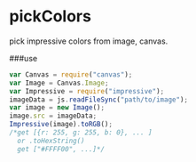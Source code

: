 pickColors
=========

pick impressive colors from image, canvas. 


###use

```javascript
var Canvas = require("canvas");
var Image = Canvas.Image;
var Impressive = require("impressive");
imageData = js.readFileSync("path/to/image");
var image = new Image();
image.src = imageData;
Impressive(image).toRGB();
/*get [{r: 255, g: 255, b: 0}, ... ]
  or .toHexString() 
  get ["#FFFF00", ...]*/
```